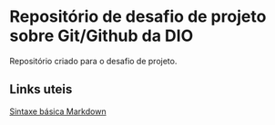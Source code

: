 # Repositório de desafio de projeto sobre Git/Github da DIO
Repositório criado para o desafio de projeto.

## Links uteis
[Sintaxe básica Markdown](https://www.markdownguide.org/basic-syntax/)
